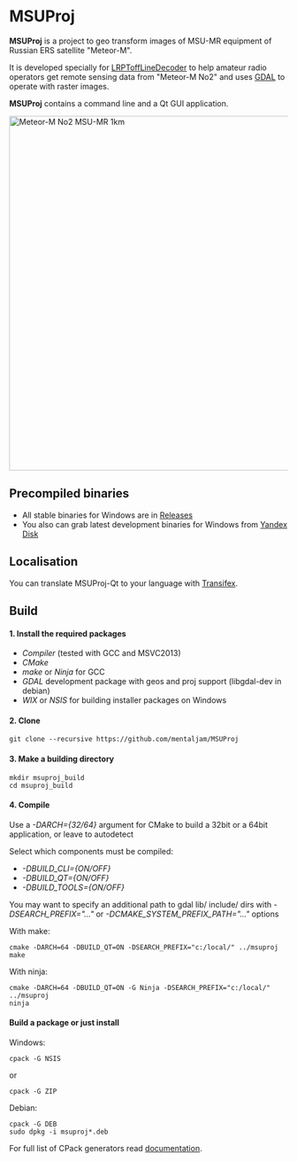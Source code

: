 # MSUProj #

**MSUProj** is a project to geo transform images of MSU-MR equipment of Russian ERS satellite "Meteor-M".

It is developed specially for [LRPToffLineDecoder](http://meteor.robonuka.ru/for-experts/lrpt-analizer-2015/) to help amateur radio operators get remote sensing data from "Meteor-M No2" and uses [GDAL](http://www.gdal.org/) to operate with raster images.

**MSUProj** contains a command line and a Qt GUI application.

<img src="http://meteor.robonuka.ru/wp-content/uploads/2015/03/21082014_UTM37_ArcGis.jpg" alt="Meteor-M No2 MSU-MR 1km" style="width: 640px;"/>

## Precompiled binaries ##

- All stable binaries for Windows are in [Releases](https://github.com/mentaljam/MSUProj/releases)
- You also can grab latest development binaries for Windows from [Yandex Disk](https://yadi.sk/d/5Lbb-1y5hzZdW)

## Localisation ##

You can translate MSUProj-Qt to your language with [Transifex](https://www.transifex.com/projects/p/msuproj/).

## Build ##

#### 1. Install the required packages ###

- *Compiler* (tested with GCC and MSVC2013)
- *CMake*
- *make* or *Ninja* for GCC
- *GDAL* development package with geos and proj support (libgdal-dev in debian)
- *WIX* or *NSIS* for building installer packages on Windows

#### 2. Clone ###

    git clone --recursive https://github.com/mentaljam/MSUProj

#### 3. Make a building directory ###

    mkdir msuproj_build
    cd msuproj_build

#### 4. Compile

Use a *-DARCH={32/64}* argument for CMake to build a 32bit or a 64bit application, or leave to autodetect

Select which components must be compiled:
- *-DBUILD_CLI={ON/OFF}*
- *-DBUILD_QT={ON/OFF}*
- *-DBUILD_TOOLS={ON/OFF}*

You may want to specify an additional path to gdal lib/ include/ dirs with *-DSEARCH_PREFIX="..."* or *-DCMAKE_SYSTEM_PREFIX_PATH="..."* options

With make:

    cmake -DARCH=64 -DBUILD_QT=ON -DSEARCH_PREFIX="c:/local/" ../msuproj
    make

With ninja:

    cmake -DARCH=64 -DBUILD_QT=ON -G Ninja -DSEARCH_PREFIX="c:/local/" ../msuproj
    ninja
    
#### Build a package or just install ###

Windows:

    cpack -G NSIS

or

    cpack -G ZIP

Debian:

    cpack -G DEB
    sudo dpkg -i msuproj*.deb

For full list of CPack generators read [documentation](http://www.cmake.org/Wiki/CMake:CPackPackageGenerators).
